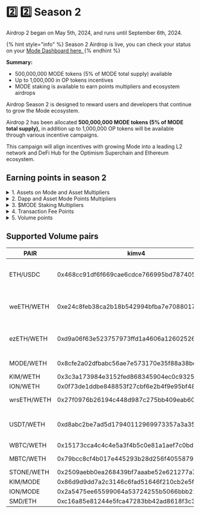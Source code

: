 # 2️⃣ 2️⃣ Season 2

Airdrop 2 began on May 5th, 2024, and runs until September 6th, 2024.

{% hint style="info" %}
Season 2 Airdrop is live, you can check your status on your [Mode Dashboard here. ](https://app.mode.network/early/)
{% endhint %}

**Summary:**&#x20;

* 500,000,000 MODE tokens (5% of MODE total supply) available
* Up to 1,000,000 in OP tokens incentives&#x20;
* MODE staking is available to earn points multipliers and ecosystem airdrops

Airdrop Season 2 is designed to reward users and developers that continue to grow the Mode ecosystem.&#x20;

Airdrop 2 has been allocated **500,000,000 MODE tokens (5% of MODE total supply),** in addition up to 1,000,000 OP tokens will be available through various incentive campaigns.

This campaign will align incentives with growing Mode into a leading L2 network and DeFi Hub for the Optimism Superchain and Ethereum ecosystem.

## Earning points in season 2

<details>

<summary>1. Assets on Mode and Asset Multipliers</summary>

All users on Mode get **70.5 points** per ETH or $ equivalent indexed token per week. Users can see which tokens are indexed on their Mode dashboard.

Asset multipliers may be applied to help new assets bootstrap on Mode. Asset multipliers are available on the Mode Dashboard.

**Assets on Mode:**

* **2x Mode Points** – $MODE
* **1.2x Mode Points** – ezETH, weETH.mode, MBTC, rsETH, STONE/CSTONE
* **1x Mode Points** – All other assets shown on the Mode Dashboard

_\*\*This is tracked and will be reflected in your points from May 7th_

</details>

<details>

<summary>2. Dapp and Asset Mode Points Multipliers</summary>

Users on Mode can earn multipliers on base asset points when they add assets to applications that are shown on the Mode Dashboard.

The following multipliers are being applied in season 2.

**DEXs:**

* **5x Mode Points** – All $MODE pools + ETH/USDC pair
* **3x Mode Points** – All other DEX Liquidity Pools

**Lending Protocols:**

* **3x Mode Points** – All $MODE pools
* **2x Mode Points** – All other lending pools

_\*\*This is being tracked and awarded from May 7th, but will not be reflected in your Daily Points update until next week._

</details>

<details>

<summary>3. $MODE Staking Multipliers</summary>

Users will be able to stake their $MODE tokens to earn a Global Multiplier on all of their activities for Season 2.

* If users stake $MODE greater than 50% of the value of their total Assets on Mode (updated daily) – **they will receive a 1.5x multiplier on all Mode Points**
* If users stake $MODE greater than 25% of the value of their total Assets on Mode (updated daily) – **they will receive a 1.25x multiplier on all Mode Points**
* e.g. if the user had a portfolio value of $100k on Mode today, they would need to stake $25k or more of $MODE to be eligible for the 1.25x multiplier.

Read more in [staking.md](staking.md "mention")

In addition, users that stake $MODE can earn airdrops from ecosystem teams and in the future staking $MODE will earn revenue via restaking to secure Mode’s L3 ecosystem.

_\*\*This is being tracked and awarded from May 7th, but will not be reflected in your Daily Points update until later this week._

</details>

<details>

<summary>4. Transaction Fee Points</summary>

As with Airdrop 1, users receive Mode Points for transaction fees paid on Mode. These fees are calculated by the gas spent when interacting with protocols to trade, swap, stake, lend and mint on Mode.

</details>

<details>

<summary>5. Volume points</summary>

Volume points aim to reward users for their transaction volumes across key pools on Kim, Supswap, SwapMode, Velodrome, and more with a share of 5 million points daily. These points will be distributed based on the users' share of the volume for that day. We run the calculations daily.

### Why do we do it?

The primary goal of Activity Points is to incentivize genuine transaction volumes on Mode. By excluding volumes from smart contracts, including multisig wallets, we ensure that rewards are allocated to individual users who actively participate and contribute to our ecosystem. This helps maintains the integrity of our reward system and fosters a more engaged community.

#### How does it work?

1. **Participation**: Users swap tokens within designated pools on supported dapps. Check volume pairs support in [#supported-volume-pairs](quick-start-1.md#supported-volume-pairs "mention")
2. **Volume Calculation**: The total volume from these pools is aggregated daily.
3. **Point Distribution**: Points are distributed based on each user’s share of the total daily volume. For example, a volume of 10 ETH will contribute to the user’s share of the total daily volume, impacting their points accordingly.

**Key Details**

* **Start Time**: Activity Points start accumulating from Block 9227209.
* **Daily Updates**: Calculations are confirmed daily at 11am UTC, and users can view their updated Activity Points on their dashboard at approximately 11.05am UTC.

**Additional Information**

For more details and to check eligibility, visit our [Dashboard](https://app.mode.network/early/). Stay tuned for further updates as we continue to enhance our platform and deliver value to our community.

</details>

## Supported Volume pairs

<table><thead><tr><th>PAIR</th><th>kimv4</th><th>swapmode</th><th>supswap</th><th>izumi</th><th>velodrome</th><th>kimv2</th><th data-hidden>multiplier</th><th data-hidden>mantissa</th></tr></thead><tbody><tr><td>ETH/USDC</td><td>0x468cc91df6f669cae6cdce766995bd7874052fbc</td><td>0x50273860341bb80de359cd391bef9b2eb228753c</td><td>0x0a736e361ab594d7c0c692eb9c5c86b75d6f666c, 0x9aa04739b93ff30eda4080d3e62c2d161f8dda44, 0xd87f0dd632cce09e3f78919c4399f4676bdaab9d, 0xf2e9c024f1c0b7a2a4ea11243c2d86a7b38dd72f</td><td>0x360bb3448d39bc614de5dc05cf299679181fa8aa,<br>0xe3bed2358e4aabb4b4f835a222cc4a6c71493a2e</td><td>0xcc16bfda354353b2e03214d2715f514706be044c</td><td>0x293f2b2c17f8cea4db346d87ef5712c9dd0491ef</td><td>1</td><td>-</td></tr><tr><td>weETH/WETH</td><td>0xe24c8feb38ca2b18b542994bfba7e70880171035</td><td>0x3a7f9f4e5917d0342e49988e0516ecd7e946e718</td><td>0x07ba129b00a91e7b9f9c505c263ac6b2c453a5ea,<br>0x29f0ea0266931831a9cdadfa65931bc01c06dd5b,<br>0xead81d090870a5293131095f0b351a006183c03f,<br>0xf6772e0fe8c7cb9c0b9900a46d463c9e352f3dc8</td><td>0x308b4e527cd958d11314f829397149a0cb70b044,<br>0xe1b5f93e72bcb6891e63ca0f1e25fc13c64c2203</td><td>0x53e85d00f2c6578a1205b842255ab9df9d053744</td><td>0x62c08a8f137195e1ef89fc02a74654c3b76f57c3</td><td>1</td><td>-</td></tr><tr><td>ezETH/WETH</td><td>0xd9a06f63e523757973ffd1a4606a1260252636d2</td><td>0xd5cfdbc1d0e93b04c92f0e4f0c6270b8a5632d05</td><td>0x00551f0ee010f73c4760de6558019f15c2b222e5, 0x7a55c67aaf235cc6620f207a7da74438aac0b58e, 0xcb4aed6bfb7698ef034b01b59123178cab5270c6, 0xde1f05455c3223c5cdab8953a6a7ae55634eb892</td><td>0x3c31ba7d08807c1b511de87729a2dd780490f378,<br>0x82696a001c1c7782fe761bbf15b5af46ba34c261</td><td>0x44c6ccea1f549dc28bacec12edec580f8e1b64cd,<br>0xf05b706826b50122b35cafd31c95ff7a3d6d078e</td><td>0x812d54d483bf049980af7ceb57dbf77fa186d063</td><td>1</td><td>-</td></tr><tr><td>MODE/WETH</td><td>0x8cfe2a02dfbabc56ae7e573170e35f88a38bea55</td><td>0xd724540f997337100b0da0ce5a8df39f15fbb7b3</td><td>0x5af5c0d446468a55efcf26d8e1d291b175751645</td><td>0xd0b3bd22f520d5dd3f5c6135dd9097149e463dc1,<br>0x250f5d65a75459f04f1b8654855ae85364f1ff9b</td><td>0x0fba984c97539b3fb49acda6973288d0efa903db</td><td>0x813f4f7bd6b278fca601cac8d548bf1daca96e44</td><td>1</td><td>-</td></tr><tr><td>KIM/WETH</td><td>0x3c3a173984e3152fed868345904ec0c9325fa516</td><td>-</td><td>-</td><td>-</td><td>-</td><td>0xc5140f1a2baa2055f210a77422a0d473a4b170d6</td><td>1</td><td>-</td></tr><tr><td>ION/WETH</td><td>0x0f73de1ddbe848853f27cbf6e2b4f9e95bf48685</td><td>0xbd2b4eccfbdefe72ac0fef2e1f8d8568af3c157b</td><td>-</td><td>-</td><td>0xc6a394952c097004f83d2dfb61715d245a38735a</td><td>0x61d93e14d8221b5ebaf480c3b1dce6da7491d9e2</td><td>1</td><td>-</td></tr><tr><td>wrsETH/WETH</td><td>0x27f0976b26194c448d987c275bb409eab6083964</td><td>0x7794a80b2d36f35239bd2fcc77ca0e2d2e47d9a3</td><td>0xaa0e56779aef399910f6accbf9f551d94a61c1fd, 0x02505c0db3a15b61cbbe497f5ce8a09b3b9e72a4</td><td>-</td><td>-</td><td>0xd64da7fe45436e9be04c9ff3ccbbc5e1751fb872</td><td>1</td><td>-</td></tr><tr><td>USDT/WETH</td><td>0xd8abc2be7ad5d17940112969973357a3a3562998</td><td>0xe1b9041bc284651bbb7a8bd0b2edbfbdf56d2fdc</td><td>0x4aeeca350f08b546ce1451b3a128f5cc8991a80c, 0x962e5982c1507af4ea5af2d6a25774f6e93b50d4, 0xde7f9b8b6c1756f1b6d3da65afa922c978caa5dc, 0xf560a076be74308bb78d3c6b51345cf4457e49a9</td><td>0xad03a64095d15acdbd3f14a2624533e365874b83,<br>0x49384ba5a4f047e0466e5e799386e45fd5bd53a4</td><td>0x8b4b4f47e62e7bd8b36a5ef6ebd2ac9d2ddd0b0f</td><td>0xf4c85269240c1d447309fa602a90ac23f1cb0dc0</td><td>1</td><td>-</td></tr><tr><td>WBTC/WETH</td><td>0x15173cca4c4c4e5a3f4b5c0e81a1aef7c0bd6ede</td><td>0xc8dab61bc9d83123649691120d1c8350e41abd60</td><td>0x42ff7320a5bf8d4321c5d97e63bdde9bead43a19</td><td>-</td><td>0x77819dcdf28eb9c885fe26b444277c84d51722d4</td><td>0x98514bc2629061a8a4fd0f9b07766200dcf461c4</td><td>1</td><td>-</td></tr><tr><td>MBTC/WETH</td><td>0x79bcc8cf4b017e445293b28d256f40558797a876</td><td>0x03108a2efdd0b74293c4dd40b24f72e4f6d7f610</td><td>0x8836f7741214aced46d928158b01f3bce11e14c3, 0xf9cd7bf85dbbf20d786068dd17210b471cf10f69</td><td>0xb4fc23240766d1671cb1487063c9cfbe340c31a2</td><td>-</td><td>0x84b8953bb9d77a24559226e16ce217c5ca166d88</td><td>1</td><td>-</td></tr><tr><td>STONE/WETH</td><td>0x2509aebb0ea268439bf7aaabe52e621277a76933</td><td>0x71750e746db0ed0c6df9d9b88f36ebc5eafe295d</td><td>-</td><td>-</td><td>0x5613b76ed4cf65d771baa5e68cea787a8ff43cad</td><td>0xf06bccc951811e6a56ba71c2c7447f7e2b1d0c32</td><td>1</td><td>-</td></tr><tr><td>KIM/MODE</td><td>0x86d9d9dd7a2c3146c6fad51646f210cb2e5fc12f</td><td>-</td><td>-</td><td>-</td><td>-</td><td>0x6d2c0e67bb0c34f96e7d6903841f40da1c80ed76</td><td>1</td><td>-</td></tr><tr><td>ION/MODE</td><td>0x2a5475ee65599064a53724255b5066bbb21eb165</td><td>0x610fd7a0fa1e3ea319ed293d2944036826dbfa39</td><td>-</td><td>-</td><td>0x690a74d2ec0175a69c0962b309e03021c0b5002e</td><td>0x07a494212abaf9551121384d31ea553fd6034fdf</td><td>1</td><td>-</td></tr><tr><td>SMD/ETH</td><td>0xc16a85e81244e5fca47283bb42ad8618f3c398bc</td><td>0x7f3315d773350883ebb4f643ab5ec0d32d162c8a</td><td>-</td><td>-</td><td>-</td><td>0xecd1fadbf56fd6a0c9b561969aed4ee27590ad01</td><td>1</td><td>-</td></tr></tbody></table>



